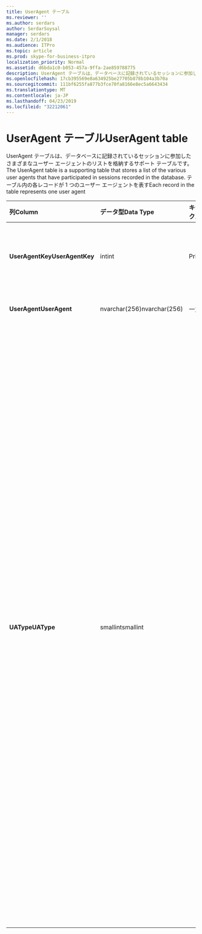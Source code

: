 ```yaml
---
title: UserAgent テーブル
ms.reviewer: ''
ms.author: serdars
author: SerdarSoysal
manager: serdars
ms.date: 2/1/2018
ms.audience: ITPro
ms.topic: article
ms.prod: skype-for-business-itpro
localization_priority: Normal
ms.assetid: d6bda1c0-b053-457a-9ffa-2ae859788775
description: UserAgent テーブルは、データベースに記録されているセッションに参加したさまざまなユーザー エージェントのリストを格納するサポート テーブルです。 テーブル内の各レコードが 1 つのユーザー エージェントを表す
ms.openlocfilehash: 17cb395569e8a634925be27705b878b104a3b70a
ms.sourcegitcommit: 111bf6255fa877b3fce70fa8166e8ec5a6643434
ms.translationtype: MT
ms.contentlocale: ja-JP
ms.lasthandoff: 04/23/2019
ms.locfileid: "32212061"
---
```

# <a name="useragent-table"></a><span data-ttu-id="2c1cc-104">UserAgent テーブル</span><span class="sxs-lookup"><span data-stu-id="2c1cc-104">UserAgent table</span></span>
 
<span data-ttu-id="2c1cc-105">UserAgent テーブルは、データベースに記録されているセッションに参加したさまざまなユーザー エージェントのリストを格納するサポート テーブルです。</span><span class="sxs-lookup"><span data-stu-id="2c1cc-105">The UserAgent table is a supporting table that stores a list of the various user agents that have participated in sessions recorded in the database.</span></span> <span data-ttu-id="2c1cc-106">テーブル内の各レコードが 1 つのユーザー エージェントを表す</span><span class="sxs-lookup"><span data-stu-id="2c1cc-106">Each record in the table represents one user agent</span></span>
  
|<span data-ttu-id="2c1cc-107">**列**</span><span class="sxs-lookup"><span data-stu-id="2c1cc-107">**Column**</span></span>|<span data-ttu-id="2c1cc-108">**データ型**</span><span class="sxs-lookup"><span data-stu-id="2c1cc-108">**Data Type**</span></span>|<span data-ttu-id="2c1cc-109">**キー/インデックス**</span><span class="sxs-lookup"><span data-stu-id="2c1cc-109">**Key/Index**</span></span>|<span data-ttu-id="2c1cc-110">**詳細**</span><span class="sxs-lookup"><span data-stu-id="2c1cc-110">**Details**</span></span>|
|:-----|:-----|:-----|:-----|
|<span data-ttu-id="2c1cc-111">**UserAgentKey**</span><span class="sxs-lookup"><span data-stu-id="2c1cc-111">**UserAgentKey**</span></span> <br/> |<span data-ttu-id="2c1cc-112">int</span><span class="sxs-lookup"><span data-stu-id="2c1cc-112">int</span></span>  <br/> |<span data-ttu-id="2c1cc-113">Primary</span><span class="sxs-lookup"><span data-stu-id="2c1cc-113">Primary</span></span>  <br/> |<span data-ttu-id="2c1cc-114">このユーザー エージェントを識別する一意の番号です。</span><span class="sxs-lookup"><span data-stu-id="2c1cc-114">Unique number identifying this user agent.</span></span>  <br/> |
|<span data-ttu-id="2c1cc-115">**UserAgent**</span><span class="sxs-lookup"><span data-stu-id="2c1cc-115">**UserAgent**</span></span> <br/> |<span data-ttu-id="2c1cc-116">nvarchar(256)</span><span class="sxs-lookup"><span data-stu-id="2c1cc-116">nvarchar(256)</span></span>  <br/> |<span data-ttu-id="2c1cc-117">一意</span><span class="sxs-lookup"><span data-stu-id="2c1cc-117">Unique</span></span>  <br/> |<span data-ttu-id="2c1cc-118">ユーザー エージェント文字列です。</span><span class="sxs-lookup"><span data-stu-id="2c1cc-118">User Agent string.</span></span>  <br/> |
|<span data-ttu-id="2c1cc-119">**UAType**</span><span class="sxs-lookup"><span data-stu-id="2c1cc-119">**UAType**</span></span> <br/> |<span data-ttu-id="2c1cc-120">smallint</span><span class="sxs-lookup"><span data-stu-id="2c1cc-120">smallint</span></span>  <br/> | <br/> |<span data-ttu-id="2c1cc-121">1 は、仲介サーバーです。</span><span class="sxs-lookup"><span data-stu-id="2c1cc-121">1 is Mediation Server.</span></span>  <br/> <span data-ttu-id="2c1cc-122">2 は、A/V 会議サーバーです。</span><span class="sxs-lookup"><span data-stu-id="2c1cc-122">2 is A/V Conferencing Server.</span></span>  <br/> <span data-ttu-id="2c1cc-123">4 は、ビジネスの Skype です。</span><span class="sxs-lookup"><span data-stu-id="2c1cc-123">4 is Skype for Business.</span></span>  <br/> <span data-ttu-id="2c1cc-124">8 は、IP 電話です。</span><span class="sxs-lookup"><span data-stu-id="2c1cc-124">8 is IP Phone.</span></span>  <br/> <span data-ttu-id="2c1cc-125">16 は、Live Meeting コンソールです。</span><span class="sxs-lookup"><span data-stu-id="2c1cc-125">16 is Live Meeting Console.</span></span>  <br/> <span data-ttu-id="2c1cc-126">32 は、配置検証ツール (DVT) です。</span><span class="sxs-lookup"><span data-stu-id="2c1cc-126">32 is Deployment Validation Tool (DVT).</span></span>  <br/> <span data-ttu-id="2c1cc-127">64 は、Macintosh コンピューターで Skype のビジネス サーバーです。</span><span class="sxs-lookup"><span data-stu-id="2c1cc-127">64 is Skype for Business Server on Macintosh computers.</span></span>  <br/> <span data-ttu-id="2c1cc-128">128 は、ビジネスのサーバーの応答の Skype です。</span><span class="sxs-lookup"><span data-stu-id="2c1cc-128">128 is Skype for Business Server Attendant.</span></span>  <br/> <span data-ttu-id="2c1cc-129">256 は、会議のお知らせサービスです。</span><span class="sxs-lookup"><span data-stu-id="2c1cc-129">256 is Conferencing Announcement service.</span></span>  <br/> <span data-ttu-id="2c1cc-130">512 は、会議の自動応答です。</span><span class="sxs-lookup"><span data-stu-id="2c1cc-130">512 is Conferencing Auto Attendant.</span></span>  <br/> <span data-ttu-id="2c1cc-131">1024 は、応答グループ アプリケーションです。</span><span class="sxs-lookup"><span data-stu-id="2c1cc-131">1024 is Response Group application.</span></span>  <br/> <span data-ttu-id="2c1cc-132">2048 は、外側の音声コントロールです。</span><span class="sxs-lookup"><span data-stu-id="2c1cc-132">2048 is Outside Voice Control.</span></span>  <br/> |
   

